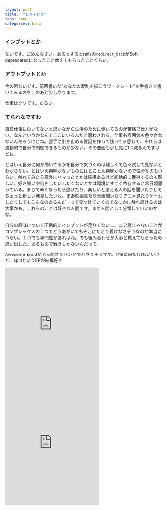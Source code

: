 ```yaml
---
layout: post
title:  "むきふむき"
tags: none
categories: blog
---
```


### インプットとか
ないです。ごめんなさい。あるとするとrailsの`redirect_back`がSoft deprecatedになったこと教えてもらったことくらい。

### アウトプットとか
今の所ないです。前回書いた”あなたの混乱を描こうワークシート"を手書きで書いてみるのをこのあと少しやります。

仕事はクソです。だるい。


### てられなですわ
毎日仕事に向いてないと思いながら生活のために働いてるのが苦痛で仕方がない。なんというかなんでここにいるんだと思わされる。仕事も雰囲気も色々合わないんだろうけどね。勝手に引き止める要因を作って残ってる感じで、それらは流動的で自分で制御できるものが少ない。その要因も少し先に1つ減るんですけどね。

とはいえ自分に何が向いてるかを自分で気づくのは難しくて色々試して見ないとわからない。とはいえ興味がないものにはとことん興味がないので性分なのもつらい。触れてみたら意外にハマったとかは結構あるけど能動的に獲得するのも難しい。好き嫌いや何をしたいしたくないとかは環境にすごく依存すると常日頃思っている。まじで辛くなったら逃げたり、楽しいと思える人の話を聞いたりしてちょっと新しい発見したいね。まあ映画見たり音楽聞いたりアニメ見たりゲームしたりしてもこんなのあるんだーって見つけていくのでなにかに触れ続けるのは大事かも。これらのことは好きな人間です。まず人間として分類していいのかな。

自分の趣味について圧倒的にインプットが足りてないし、コア層じゃないことがコンプレックスの１つでどうあがいてもそこにたどり着けなさそうなのが本当につらい。１つでも専門性があればね。でも組み合わせが大事と教えてもらったの思い出した。あるもので戦うしかないんだって。

Awesome &roidがぶっ刺さりバンドでハマりそうです。1/19に出た1stもいいけど、splitというEPが結構好き
<iframe src="https://open.spotify.com/embed/album/1FvYwnzDPLI7Inlzz4RT0T" width="300" height="380" frameborder="0" allowtransparency="true" allow="encrypted-media"></iframe>

<iframe src="https://open.spotify.com/embed/album/2b8nPYhjYVDe3UsUqtH7GQ" width="300" height="380" frameborder="0" allowtransparency="true" allow="encrypted-media"></iframe>
